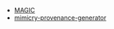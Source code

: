 * [MAGIC](/read/magic/README.md)
* [mimicry-provenance-generator](/read/mimicry-provenance-generator/README.md)